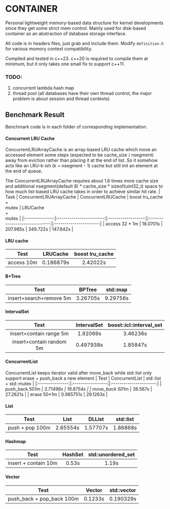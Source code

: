 # CONTAINER
Personal lightweight memory-based data structure for kernel developments since they get some strict mem control.
Mainly used for disk-based container as an abstraction of database storage interface.

All code is in headers files, just grab and include them. Modify `definition.h` for various momory context compatibility.

Compiled and tested in c++23. c++20 is required to compile them at minimum, but it only takes one small fix to support c++11.

### TODO:
1. concurrent lambda hash map
2. thread pool (all databases have their own thread control, the major problem is about session and thread contexts)

## Benchmark Result
Benchmark code is in each folder of corresponding implementation.

#### Concurrent LRU Cache
ConcurrentLRUArrayCache is an array-based LRU cache which move an accessed element some steps (expected to be cache_size / nsegment) away from eviction rather than placing it at the end of list. So it somehow acts like an LRU-k-ish (k = nsegment - 1) cache but still init an element at the end of queue.

The ConcurrentLRUArrayCache requires about 1.6 times more cache size and additional nsegment(default 8) * cache_size * sizeof(uint32_t) space to how much list-based LRU cache takes in order to achieve similar hit rate.
|      Task      | ConcurrentLRUArrayCache | ConcurrentLRUCache | boost lru_cache<br>+<br>mutex | LRUCache<br>+<br>mutex |
|:--------------:|:-----------------------:|:------------------:|:-----------------------------:|:----------------------:|
| access 32 * 1m |         18.0701s        |      207.985s      |            349.722s           |        147.642s        |

#### LRU cache
|     Test    |   LRUCache  | boost lru_cache |
|:-----------:|:-----------:|:---------------:|
| access 10m  |  0.186879s  |    2.42022s     |

#### B+Tree
|           Test          |  BPTree  | std::map |
|:-----------------------:|:--------:|:--------:|
| insert+search+remove 5m | 3.26705s | 9.29756s |

#### IntervalSet
|             Test           | IntervalSet | boost::icl::interval_set |
|:--------------------------:|:-----------:|:------------------------:|
|  insert+contain range 5m   |   1.92069s  |         3.46236s         |
|  insert+contain random 5m  |  0.497938s  |         1.85847s         |

#### ConcurrentList
ConcurrentList keeps iterator valid after move_back while std::list only support erase + push_back a new element
|       Test      |   ConcurrentList  | std::list + std::mutex |
|:---------------:|:-----------------:|:----------------------:|
| push_back 50*1m |      3.71496s     |        19.8754s        |
| move_back 50*1m |      38.567s      |        27.2621s        |
|   erase 50*1m   |      0.985751s    |        29.1263s        |

#### List
|      Test       | List      | DLList    | std::list |
|:---------------:|:---------:|:---------:|:---------:|
| push + pop 100m | 2.65554s  | 1.57707s  | 1.86868s  |

#### Hashmap
|         Test         |  HashSet  | std::unordered_set |
|:--------------------:|:---------:|:------------------:|
| insert + contain 10m |   0.53s   |       1.19s        |

#### Vector
|           Test            | Vector    | std::vector |
|:-------------------------:|:---------:|:-----------:|
| push_back + pop_back 100m | 0.1233s   | 0.190329s   |
